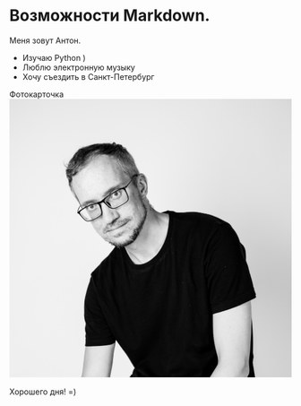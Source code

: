 # Возможности Markdown.

Меня зовут Антон.

- Изучаю Python )
- Люблю электронную музыку
- Хочу съездить в Санкт-Петербург 


Фотокарточка
![](/images/photo.jpg)

Хорошего дня! =)
